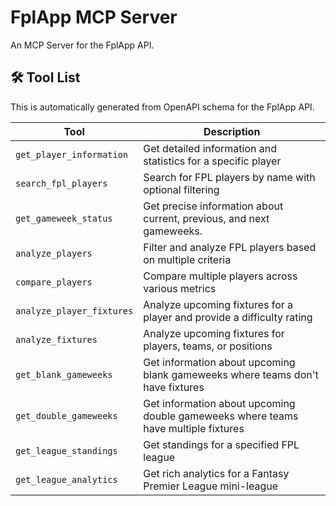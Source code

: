 # FplApp MCP Server

An MCP Server for the FplApp API.

## 🛠️ Tool List

This is automatically generated from OpenAPI schema for the FplApp API.


| Tool | Description |
|------|-------------|
| `get_player_information` | Get detailed information and statistics for a specific player |
| `search_fpl_players` | Search for FPL players by name with optional filtering |
| `get_gameweek_status` | Get precise information about current, previous, and next gameweeks. |
| `analyze_players` | Filter and analyze FPL players based on multiple criteria |
| `compare_players` | Compare multiple players across various metrics |
| `analyze_player_fixtures` | Analyze upcoming fixtures for a player and provide a difficulty rating |
| `analyze_fixtures` | Analyze upcoming fixtures for players, teams, or positions |
| `get_blank_gameweeks` | Get information about upcoming blank gameweeks where teams don't have fixtures |
| `get_double_gameweeks` | Get information about upcoming double gameweeks where teams have multiple fixtures |
| `get_league_standings` | Get standings for a specified FPL league |
| `get_league_analytics` | Get rich analytics for a Fantasy Premier League mini-league |
